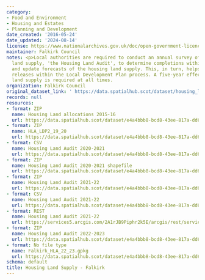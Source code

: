 ```yaml
---
category:
- Food and Environment
- Housing and Estates
- Planning and Development
date_created: '2016-05-24'
date_updated: '2024-08-14'
license: https://www.nationalarchives.gov.uk/doc/open-government-licence/version/3/
maintainer: Falkirk Council
notes: <p>Local authorities are required to conduct an annual survey of the housing
  land supply, 'the Housing Land Audit', to determine completions within the timeframe
  and update forecasts of the housing land supply. This, in turn, helps inform land
  releases within the Local Development Plan process. A five-year effective housing
  land supply is required at all times.                                                                                                                                                                                                                                                                                                                                                                                                                                                                                                                                                                                                                                                                                                                                                                                                                                                                                                                                                                                                                                                                                                                                                                                                                                                                                                                                                                                                                                                                                                                                                                                                                                                                                                               </p>
organization: Falkirk Council
original_dataset_link: ' https://data.spatialhub.scot/dataset/housing_land_supply-fa'
records: null
resources:
- format: ZIP
  name: Housing Land allocations 2015-16
  url: https://data.spatialhub.scot/dataset/e4a4bbb8-bcd8-43ee-817a-dd65fa8e0b1b/resource/072483aa-9b3c-4b3e-9297-9851c92ef6f5/download/fwhla1516shapefile-official.zip
- format: ZIP
  name: HLA_LDP2_19_20
  url: https://data.spatialhub.scot/dataset/e4a4bbb8-bcd8-43ee-817a-dd65fa8e0b1b/resource/cba7b6c2-82c7-48f7-9e4d-96a810ebaf75/download/hla_ldp2_19_20.zip
- format: CSV
  name: Housing Land Audit 2020-2021
  url: https://data.spatialhub.scot/dataset/e4a4bbb8-bcd8-43ee-817a-dd65fa8e0b1b/resource/25dce51b-4bb5-491c-8963-94f006bbb3e5/download/fa_hla_20_21.csv
- format: ZIP
  name: Housing Land Audit 2020-2021 shapefile
  url: https://data.spatialhub.scot/dataset/e4a4bbb8-bcd8-43ee-817a-dd65fa8e0b1b/resource/7fa41d1c-32c1-4dcc-9046-064c3c19a09b/download/hla20_21_interactive.zip
- format: ZIP
  name: Housing Land Audit 2021-22
  url: https://data.spatialhub.scot/dataset/e4a4bbb8-bcd8-43ee-817a-dd65fa8e0b1b/resource/27f41cdd-4a92-4da3-999b-4303cadf8258/download/hla21_22_interactive_join.zip
- format: CSV
  name: Housing Land Audit 2021-22
  url: https://data.spatialhub.scot/dataset/e4a4bbb8-bcd8-43ee-817a-dd65fa8e0b1b/resource/e797a03e-1431-4f29-a1f1-e0815bfeae2f/download/hla21_22_for_joining.csv
- format: REST
  name: Housing Land Audit 2021-22
  url: https://services5.arcgis.com/2A1rJB9Piphr2k5E/arcgis/rest/services/HLA_21_22/FeatureServer/0/query?outFields=*&where=1%3D1
- format: ZIP
  name: Housing Land Audit 2022-2023
  url: https://data.spatialhub.scot/dataset/e4a4bbb8-bcd8-43ee-817a-dd65fa8e0b1b/resource/67c33468-9d05-4ecd-9fb6-4f23e7502f91/download/housing_land_audit_hla_22-23.zip
- format: No file type
  name: Falkirk_HLA_22_23.gpkg
  url: https://data.spatialhub.scot/dataset/e4a4bbb8-bcd8-43ee-817a-dd65fa8e0b1b/resource/8542ba07-9e1b-4688-b97a-c8d3a62c29a0/download/falkirk_hla_22_23.gpkg
schema: default
title: Housing Land Supply - Falkirk
---
```

